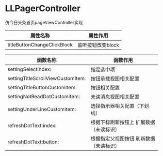 # LLPagerController
仿今日头条首页pageViewController实现

| 属性名称 | 属性作用 |
|---|---|
|titleButtonChangeClickBlock|监听按钮改变block|

| 函数名称 | 函数作用 |
|---|---|
|settingSelectIndex:|指定选中项|
|settingTitleScrollViewCustomItem:|按钮承载视图相关配置|
|settingTitleButtonCustomItem:|按钮相关配置|
|settingNotReadDotCustomItem:|未读消息视图相关配置|
|settingUnderLineCustomItem:|选择指示器相关配置（下划线）|
|refreshDotText:index:|根据下标刷新按钮上 扩展数据（未读标识）|
|refreshDotText:button:|根据指定父视图按钮 刷新数据（未读标识）|
